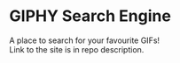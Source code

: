 # GIPHY Search Engine

A place to search for your favourite GIFs! <br/>
Link to the site is in repo description.
